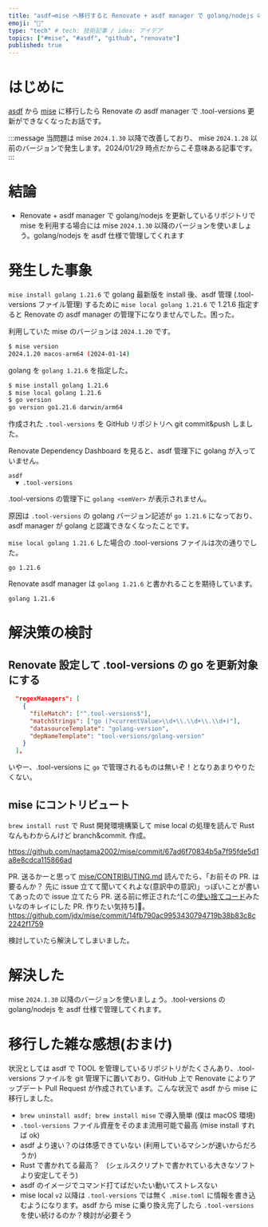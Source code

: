 ```yaml
---
title: "asdf→mise へ移行すると Renovate + asdf manager で golang/nodejs の 更新ができなくなった話"
emoji: "🦭"
type: "tech" # tech: 技術記事 / idea: アイデア
topics: ["#mise", "#asdf", "github", "renovate"]
published: true
---
```


# はじめに

[asdf](https://asdf-vm.com/) から [mise](https://mise.jdx.dev) に移行したら Renovate の asdf manager で .tool-versions 更新ができなくなったお話です。

:::message
当問題は mise `2024.1.30` 以降で改善しており、 mise `2024.1.28` 以前のバージョンで発生します。2024/01/29 時点だからこそ意味ある記事です。
:::

# 結論

- Renovate + asdf manager で golang/nodejs を更新しているリポジトリで mise を利用する場合には mise `2024.1.30` 以降のバージョンを使いましょう。golang/nodejs を asdf 仕様で管理してくれます

# 発生した事象

`mise install golang 1.21.6` で golang 最新版を install 後、asdf 管理 (.tool-versions ファイル管理) するために `mise local golang 1.21.6` で 1.21.6 指定すると Renovate の asdf manager の管理下になりませんでした。困った。

利用していた mise のバージョンは `2024.1.20` です。
```bash
$ mise version
2024.1.20 macos-arm64 (2024-01-14)
```

golang を `golang 1.21.6` を指定した。
```bash
$ mise install golang 1.21.6
$ mise local golang 1.21.6
$ go version
go version go1.21.6 darwin/arm64
```

作成された `.tool-versions` を GitHub リポジトリへ git commit&push しました。

Renovate Dependency Dashboard を見ると、asdf 管理下に golang が入っていません。
```
asdf
  ▼ .tool-versions
```
.tool-versions の管理下に `golang <semVer>` が表示されません。

原因は `.tool-versions` の golang バージョン記述が `go 1.21.6` になっており、asdf manager が golang と認識できなくなったことです。

`mise local golang 1.21.6` した場合の .tool-versions ファイルは次の通りでした。
```
go 1.21.6
```

Renovate asdf manager は `golang 1.21.6` と書かれることを期待しています。
```
golang 1.21.6
```

# 解決策の検討

## Renovate 設定して .tool-versions の go を更新対象にする

```json
  "regexManagers": [
    {
      "fileMatch": ["^.tool-versions$"],
      "matchStrings": ["go (?<currentValue>\\d+\\.\\d+\\.\\d+)"],
      "datasourceTemplate": "golang-version",
      "depNameTemplate": "tool-versions/golang-version"
    }
  ],
```

いやー、.tool-versions に `go` で管理されるものは無いぞ！となりあまりやりたくない。

## mise にコントリビュート

`brew install rust` で Rust 開発環境構築して mise local の処理を読んで Rust なんもわからんけど branch&commit. 作成。

https://github.com/naotama2002/mise/commit/67ad6f70834b5a7f95fde5d1a8e8cdca115866ad

PR. 送るかーと思って [mise/CONTRIBUTING.md](https://github.com/jdx/mise/blob/main/CONTRIBUTING.md) 読んでたら、「お前その PR. は要るんか？ 先に issue 立てて聞いてくれよな(意訳中の意訳)」っぽいことが書いてあったので issue 立てたら PR. 送る前に修正された^[この[使い捨てコード](https://github.com/jdx/mise/commit/14fb790ac9953430794719b38b83c8c2242f1759)みたいなのキレイにした PR. 作りたい気持ち]🎉。
https://github.com/jdx/mise/commit/14fb790ac9953430794719b38b83c8c2242f1759

検討していたら解決してしまいました。

# 解決した

mise `2024.1.30` 以降のバージョンを使いましょう。.tool-versions の golang/nodejs を asdf 仕様で管理してくれます。

# 移行した雑な感想(おまけ)

状況としては asdf で TOOL を管理しているリポジトリがたくさんあり、.tool-versions ファイルを git 管理下に置いており、GitHub 上で Renovate によりアップデート Pull Request が作成されています。こんな状況で asdf から mise に移行しました。

- `brew uninstall asdf; brew install mise` で導入簡単 (僕は macOS 環境)
- `.tool-versions` ファイル資産をそのまま流用可能で最高 (mise install すれば ok)
- asdf より速い？のは体感できていない (利用しているマシンが速いからだろうか)
- Rust で書かれてる最高？　(シェルスクリプトで書かれている大きなソフトより安定してそう)
- asdf のイメージでコマンド打てばだいたい動いてストレスない
- mise local `v2` 以降は `.tool-versions` では無く `.mise.toml` に情報を書き込むようになります。asdf から mise に乗り換え完了したら `.tool-versions` を使い続けるのか？検討が必要そう
